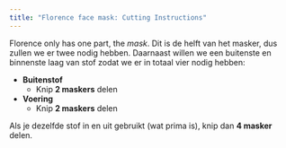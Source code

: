 ```yaml
---
title: "Florence face mask: Cutting Instructions"
---
```


Florence only has one part, the _mask_. Dit is de helft van het masker, dus zullen we er twee nodig hebben. Daarnaast willen we een buitenste en binnenste laag van stof zodat we er in totaal vier nodig hebben:

- **Buitenstof**
  - Knip **2 maskers** delen
- **Voering**
  - Knip **2 maskers** delen

Als je dezelfde stof in en uit gebruikt (wat prima is), knip dan **4 masker** delen.
